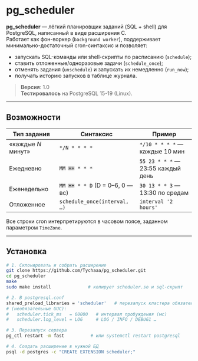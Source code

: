 # pg_scheduler

**pg_scheduler** — лёгкий планировщик заданий (SQL + shell) для PostgreSQL, написанный в виде расширения C.  
Работает как фон-воркер (`background worker`), поддерживает минимально-достаточный cron-синтаксис и позволяет:

* запускать SQL-команды или shell-скрипты по расписанию (`schedule`);
* ставить отложенные/одноразовые задачи (`schedule_once`);
* отменять задания (`unschedule`) и запускать их немедленно (`run_now`);
* получать историю запусков в таблице журнала.

> **Версия**: 1.0                               
> **Тестировалось** на PostgreSQL 15-19 (Linux).

---

## Возможности

| Тип задания | Синтаксис | Пример |
|-------------|-----------|--------|
| «каждые _N_ минут» | `*/N * * * *` | `*/10 * * * *` — каждые 10 мин |
| Ежедневно   | `MM HH * * *` | `55 23 * * *` — 23:55 каждый день |
| Еженедельно | `MM HH * * D` (D = 0–6, 0 — вс) | `30 13 * * 3` — 13:30 по средам |
| Отложенное  | `schedule_once(interval, …)` | `interval '2 hours'` |

Все строки cron интерпретируются в часовом поясе, заданном параметром `TimeZone`.

---

## Установка

```bash
# 1. Склонировать и собрать расширение
git clone https://github.com/Tychaaa/pg_scheduler.git
cd pg_scheduler
make
sudo make install              # копирует scheduler.so и sql-скрипт

# 2. В postgresql.conf
shared_preload_libraries = 'scheduler'   # перезапуск кластера обязателен
# (необязательные GUC):
#   scheduler.tick_ms   = 60000   # интервал пробуждения (мс)
#   scheduler.log_level = LOG     # LOG / INFO / DEBUG1 …

# 3. Перезапуск сервера
pg_ctl restart -m fast          # или systemctl restart postgresql

# 4. Создать расширение в нужной БД
psql -d postgres -c "CREATE EXTENSION scheduler;"
